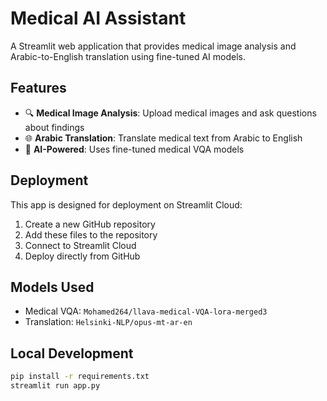 # Medical AI Assistant

A Streamlit web application that provides medical image analysis and Arabic-to-English translation using fine-tuned AI models.

## Features

- 🔍 **Medical Image Analysis**: Upload medical images and ask questions about findings
- 🌐 **Arabic Translation**: Translate medical text from Arabic to English
- 🤖 **AI-Powered**: Uses fine-tuned medical VQA models

## Deployment

This app is designed for deployment on Streamlit Cloud:

1. Create a new GitHub repository
2. Add these files to the repository
3. Connect to Streamlit Cloud
4. Deploy directly from GitHub

## Models Used

- Medical VQA: `Mohamed264/llava-medical-VQA-lora-merged3`
- Translation: `Helsinki-NLP/opus-mt-ar-en`

## Local Development

```bash
pip install -r requirements.txt
streamlit run app.py
